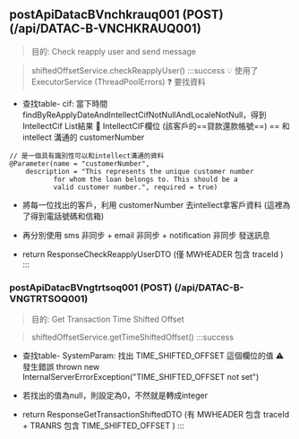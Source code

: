 ## postApiDatacBVnchkrauq001 (POST) (/api/DATAC-B-VNCHKRAUQ001)
> 目的: Check reapply user and send message

> shiftedOffsetService.checkReapplyUser()
:::success
:bulb: 使用了 ExecutorService (ThreadPoolErrors) :question: 要找資料

- 查找table- cif: 當下時間 findByReApplyDateAndIntellectCifNotNullAndLocaleNotNull，得到 IntellectCif List結果
:bookmark: IntellectCIF欄位 (該客戶的==貸款還款帳號==) == 和 intellect 溝通的 customerNumber
```java=
// 是一個具有識別性可以和intellect溝通的資料 
@Parameter(name = "customerNumber", 
    description = "This represents the unique customer number 
           for whom the loan belongs to. This should be a 
           valid customer number.", required = true) 
```

- 將每一位找出的客戶，利用 customerNumber 去intellect拿客戶資料 (這裡為了得到電話號碼和信箱)

- 再分別使用 sms 非同步 + email 非同步 + notification 非同步 發送訊息

- return ResponseCheckReapplyUserDTO (僅 MWHEADER 包含 traceId )
:::

### postApiDatacBVngtrtsoq001 (POST) (/api/DATAC-B-VNGTRTSOQ001)
> 目的: Get Transaction Time Shifted Offset

> shiftedOffsetService.getTimeShiftedOffset()
:::success
- 查找table- SystemParam: 找出 TIME_SHIFTED_OFFSET 這個欄位的值
:warning: 發生錯誤 thrown new InternalServerErrorException("TIME_SHIFTED_OFFSET not set")

- 若找出的值為null，則設定為0，不然就是轉成integer

- return ResponseGetTransactionShiftedDTO (有 MWHEADER 包含 traceId + TRANRS 包含 TIME_SHIFTED_OFFSET )
:::